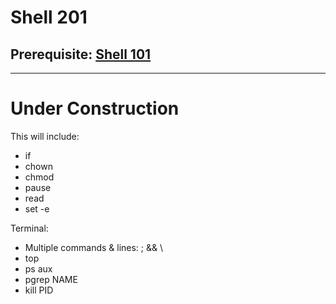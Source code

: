 # Shell 201

## Prerequisite: [Shell 101](https://github.com/inkVerb/Pinker/tree/master/101-shell)
___
# Under Construction

This will include:
- if
- chown
- chmod
- pause
- read
- set -e

Terminal:
- Multiple commands & lines: ; && \
- top
- ps aux
- pgrep NAME
- kill PID
